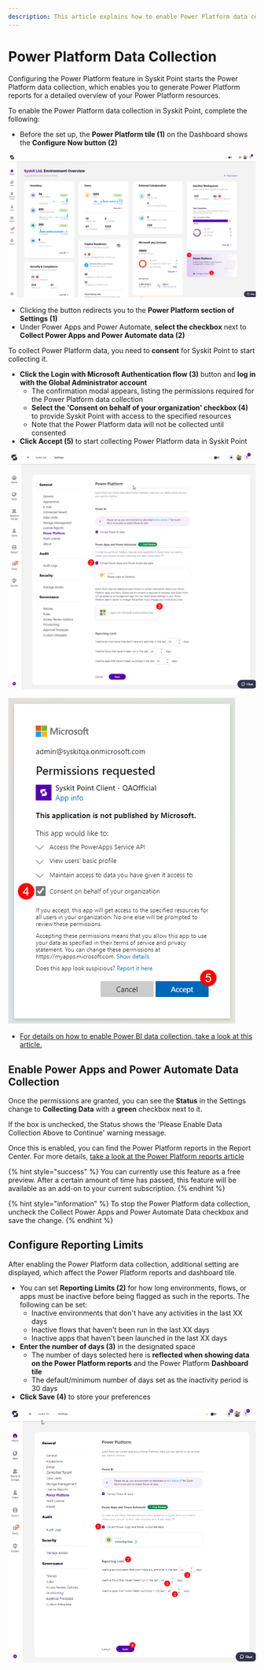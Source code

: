 ```yaml
---
description: This article explains how to enable Power Platform data collection for Syskit Point
---
```


# Power Platform Data Collection

Configuring the Power Platform feature in Syskit Point starts the Power Platform data collection, which enables you to generate Power Platform reports for a detailed overview of your Power Platform resources.

To enable the Power Platform data collection in Syskit Point, complete the following:

* Before the set up, the **Power Platform tile (1)** on the Dashboard shows the **Configure Now button (2)**

![Dashboard tile - Configure Now](../.gitbook/assets/power-platform-tile-configure.png)

* Clicking the button redirects you to the **Power Platform section of Settings (1)** 
* Under Power Apps and Power Automate, **select the checkbox** next to **Collect Power Apps and Power Automate data (2)**

To collect Power Platform data, you need to **consent** for Syskit Point to start collecting it.

* **Click the Login with Microsoft Authentication flow (3)** button and **log in with the Global Administrator account**
  * The confirmation modal appears, listing the permissions required for the Power Platform data collection
  * **Select the 'Consent on behalf of your organization' checkbox (4)** to provide Syskit Point with access to the specified resources
  * Note that the Power Platform data will not be collected until consented
* **Click Accept (5)** to start collecting Power Platform data in Syskit Point

![Configure Power Platform](../.gitbook/assets/power-platform-configuration.png)

![Configure Power Platform - Consent](../.gitbook/assets/power-platform-configuration-consent.png)

* [For details on how to enable Power BI data collection, take a look at this article.](../configuration/enable-powerBI-data-collection.md)

## Enable Power Apps and Power Automate Data Collection

Once the permissions are granted, you can see the **Status** in the Settings change to **Collecting Data** with a **green** checkbox next to it. 

If the box is unchecked, the Status shows the 'Please Enable Data Collection Above to Continue' warning message.

Once this is enabled, you can find the Power Platform reports in the Report Center. 
For more details, [take a look at the Power Platform reports article](../reporting/power-platform-reports.md)

{% hint style="success" %}
You can currently use this feature as a free preview. After a certain amount of time has passed, this feature will be available as an add-on to your current subscription. 
{% endhint %}

{% hint style="information" %}
To stop the Power Platform data collection, uncheck the Collect Power Apps and Power Automate Data checkbox and save the change.
{% endhint %}

## Configure Reporting Limits

After enabling the Power Platform data collection, additional setting are displayed, which affect the Power Platform reports and dashboard tile.

* You can set **Reporting Limits (2)** for how long environments, flows, or apps must be inactive before being flagged as such in the reports. The following can be set:
  * Inactive environments that don't have any activities in the last XX days
  * Inactive flows that haven't been run in the last XX days
  * Inactive apps that haven't been launched in the last XX days
* **Enter the number of days (3)** in the designated space
  * The number of days selected here is **reflected when showing data on the Power Platform reports** and the Power Platform **Dashboard tile**
  * The default/minimum number of days set as the inactivity period is 30 days
* **Click Save (4)** to store your preferences

![Power Apps and Power Automate](../.gitbook/assets/power-platform-power-point-reports.png)
 

